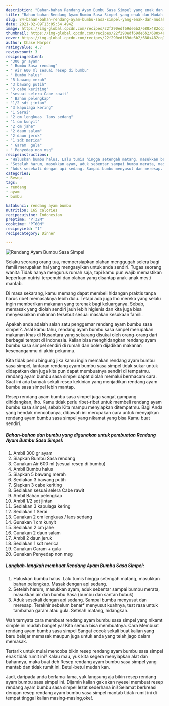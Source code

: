 ```yaml
---
description: "Bahan-bahan Rendang Ayam Bumbu Sasa Simpel yang enak dan Mudah Dibuat"
title: "Bahan-bahan Rendang Ayam Bumbu Sasa Simpel yang enak dan Mudah Dibuat"
slug: 84-bahan-bahan-rendang-ayam-bumbu-sasa-simpel-yang-enak-dan-mudah-dibuat
date: 2021-02-09T13:05:54.494Z
image: https://img-global.cpcdn.com/recipes/22f290edf69de6b2/680x482cq70/rendang-ayam-bumbu-sasa-simpel-foto-resep-utama.jpg
thumbnail: https://img-global.cpcdn.com/recipes/22f290edf69de6b2/680x482cq70/rendang-ayam-bumbu-sasa-simpel-foto-resep-utama.jpg
cover: https://img-global.cpcdn.com/recipes/22f290edf69de6b2/680x482cq70/rendang-ayam-bumbu-sasa-simpel-foto-resep-utama.jpg
author: Chase Harper
ratingvalue: 4.7
reviewcount: 3
recipeingredient:
- "300 gr ayam"
- " Bumbu Sasa rendang"
- " Air 600 ml sesuai resep di bumbu"
- " Bumbu halus"
- "5 bawang merah"
- "3 bawang putih"
- "3 cabe keriting"
- "sesuai selera Cabe rawit"
- " Bahan pelengkap"
- "1/2 sdt jintan"
- "3 kapulaga kering"
- "1 Serai"
- "2 cm lengkuas  laos sedang"
- "1 cm kunyit"
- "2 cm jahe"
- "2 daun salam"
- "2 daun jeruk"
- "1 sdt merica"
- " Garam  gula"
- " Penyedap non msg"
recipeinstructions:
- "Haluskan bumbu halus. Lalu tumis hingga setengah matang, masukkan bahan pelengkap. Masak dengan api sedang."
- "Setelah harum, masukkan ayam, aduk sebentar sampai bumbu merata, masukkan air dan bumbu Sasa (bumbu dan santan bubuk)"
- "Aduk sesekali dengan api sedang. Sampai bumbu menyusut dan meresap. Terakhir sebelum benar² menyusut kuahnya, test rasa untuk tambahan garam atau gula. Setelah matang, hidangkan."
categories:
- Resep
tags:
- rendang
- ayam
- bumbu

katakunci: rendang ayam bumbu 
nutrition: 165 calories
recipecuisine: Indonesian
preptime: "PT32M"
cooktime: "PT60M"
recipeyield: "1"
recipecategory: Dinner

---
```



![Rendang Ayam Bumbu Sasa Simpel](https://img-global.cpcdn.com/recipes/22f290edf69de6b2/680x482cq70/rendang-ayam-bumbu-sasa-simpel-foto-resep-utama.jpg)

Selaku seorang orang tua, mempersiapkan olahan menggugah selera bagi famili merupakan hal yang mengasyikan untuk anda sendiri. Tugas seorang  wanita Tidak hanya mengurus rumah saja, tapi kamu pun wajib memastikan keperluan nutrisi terpenuhi dan olahan yang disantap anak-anak mesti mantab.

Di masa  sekarang, kamu memang dapat membeli hidangan praktis tanpa harus ribet memasaknya lebih dulu. Tetapi ada juga lho mereka yang selalu ingin memberikan makanan yang terenak bagi keluarganya. Sebab, memasak yang diolah sendiri jauh lebih higienis dan kita juga bisa menyesuaikan makanan tersebut sesuai masakan kesukaan famili. 



Apakah anda adalah salah satu penggemar rendang ayam bumbu sasa simpel?. Asal kamu tahu, rendang ayam bumbu sasa simpel merupakan makanan khas di Nusantara yang sekarang disukai oleh orang-orang dari berbagai tempat di Indonesia. Kalian bisa menghidangkan rendang ayam bumbu sasa simpel sendiri di rumah dan boleh dijadikan makanan kesenanganmu di akhir pekanmu.

Kita tidak perlu bingung jika kamu ingin memakan rendang ayam bumbu sasa simpel, lantaran rendang ayam bumbu sasa simpel tidak sukar untuk didapatkan dan juga kita pun dapat membuatnya sendiri di tempatmu. rendang ayam bumbu sasa simpel dapat diolah memalui bermacam cara. Saat ini ada banyak sekali resep kekinian yang menjadikan rendang ayam bumbu sasa simpel lebih mantap.

Resep rendang ayam bumbu sasa simpel juga sangat gampang dihidangkan, lho. Kamu tidak perlu ribet-ribet untuk membeli rendang ayam bumbu sasa simpel, sebab Kita mampu menyiapkan ditempatmu. Bagi Anda yang hendak mencobanya, dibawah ini merupakan cara untuk menyajikan rendang ayam bumbu sasa simpel yang nikamat yang bisa Kamu buat sendiri.

<!--inarticleads1-->

##### Bahan-bahan dan bumbu yang digunakan untuk pembuatan Rendang Ayam Bumbu Sasa Simpel:

1. Ambil 300 gr ayam
1. Siapkan  Bumbu Sasa rendang
1. Gunakan  Air 600 ml (sesuai resep di bumbu)
1. Ambil  Bumbu halus
1. Siapkan 5 bawang merah
1. Sediakan 3 bawang putih
1. Siapkan 3 cabe keriting
1. Sediakan sesuai selera Cabe rawit
1. Ambil  Bahan pelengkap
1. Ambil 1/2 sdt jintan
1. Sediakan 3 kapulaga kering
1. Sediakan 1 Serai
1. Gunakan 2 cm lengkuas / laos sedang
1. Gunakan 1 cm kunyit
1. Sediakan 2 cm jahe
1. Gunakan 2 daun salam
1. Ambil 2 daun jeruk
1. Sediakan 1 sdt merica
1. Gunakan  Garam + gula
1. Gunakan  Penyedap non msg




<!--inarticleads2-->

##### Langkah-langkah membuat Rendang Ayam Bumbu Sasa Simpel:

1. Haluskan bumbu halus. Lalu tumis hingga setengah matang, masukkan bahan pelengkap. Masak dengan api sedang.
1. Setelah harum, masukkan ayam, aduk sebentar sampai bumbu merata, masukkan air dan bumbu Sasa (bumbu dan santan bubuk)
1. Aduk sesekali dengan api sedang. Sampai bumbu menyusut dan meresap. Terakhir sebelum benar² menyusut kuahnya, test rasa untuk tambahan garam atau gula. Setelah matang, hidangkan.




Wah ternyata cara membuat rendang ayam bumbu sasa simpel yang nikamt simple ini mudah banget ya! Kita semua bisa membuatnya. Cara Membuat rendang ayam bumbu sasa simpel Sangat cocok sekali buat kalian yang baru belajar memasak maupun juga untuk anda yang telah jago dalam memasak.

Tertarik untuk mulai mencoba bikin resep rendang ayam bumbu sasa simpel enak tidak rumit ini? Kalau mau, yuk kita segera menyiapkan alat dan bahannya, maka buat deh Resep rendang ayam bumbu sasa simpel yang mantab dan tidak rumit ini. Betul-betul mudah kan. 

Jadi, daripada anda berlama-lama, yuk langsung aja bikin resep rendang ayam bumbu sasa simpel ini. Dijamin kalian gak akan nyesel membuat resep rendang ayam bumbu sasa simpel lezat sederhana ini! Selamat berkreasi dengan resep rendang ayam bumbu sasa simpel mantab tidak rumit ini di tempat tinggal kalian masing-masing,oke!.

